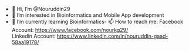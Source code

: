 - 👋 Hi, I’m @Nouruddin29
- 👀 I’m interested in Bioinformatics and Mobile App development
- 🌱 I’m currently learning Bioinformatics- 📫 How to reach me:
Facebook Account: https://www.facebook.com/nourkg29/                             
Linkedin Account: https://www.linkedin.com/in/nouruddin-gaad-58aa19178/

<!---
Nouruddin29/Nouruddin29 is a ✨ special ✨ repository because its `README.md` (this file) appears on your GitHub profile.
You can click the Preview link to take a look at your changes.
--->
